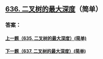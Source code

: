 ## [636. 二叉树的最大深度](https://leetcode-cn.com/problems/merge-two-sorted-lists/)（简单）





### 答案：



#### [上一题（635. 二叉树的最大深度）(简单)](https://github.com/sdwwld/leetCode/blob/master/src/main/java/com/wld/java/leetcode/leetCode0635.md)

#### [下一题（637. 二叉树的最大深度）(简单)](https://github.com/sdwwld/leetCode/blob/master/src/main/java/com/wld/java/leetcode/leetCode0637.md)
